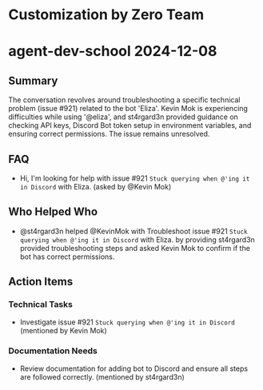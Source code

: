 # Customization by Zero Team

# agent-dev-school 2024-12-08

## Summary
The conversation revolves around troubleshooting a specific technical problem (issue #921) related to the bot 'Eliza'. Kevin Mok is experiencing difficulties while using '@eliza', and st4rgard3n provided guidance on checking API keys, Discord Bot token setup in environment variables, and ensuring correct permissions. The issue remains unresolved.

## FAQ
- Hi, I'm looking for help with issue #921 `Stuck querying when @'ing it in Discord` with Eliza. (asked by @Kevin Mok)

## Who Helped Who
- @st4rgard3n helped @KevinMok with Troubleshoot issue #921 `Stuck querying when @'ing it in Discord` with Eliza. by providing st4rgard3n provided troubleshooting steps and asked Kevin Mok to confirm if the bot has correct permissions.

## Action Items

### Technical Tasks
- Investigate issue #921 `Stuck querying when @'ing it in Discord` (mentioned by Kevin Mok)

### Documentation Needs
- Review documentation for adding bot to Discord and ensure all steps are followed correctly. (mentioned by st4rgard3n)